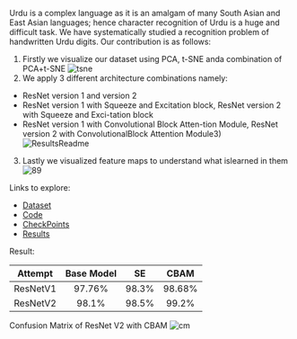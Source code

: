 Urdu is a complex language as it is an amalgam of many South Asian and East Asian languages; hence character recognition of Urdu is a huge and difficult task. We have systematically studied a recognition problem of handwritten Urdu digits. 
Our contribution is as follows:
1)  Firstly  we  visualize  our  dataset  using  PCA,  t-SNE  anda combination of PCA+t-SNE
![tsne](https://user-images.githubusercontent.com/74530146/107235825-e8262100-6a46-11eb-8ae6-0d7fe9591023.png)
2)  We apply 3 different architecture combinations namely:
* ResNet version 1 and version 2
* ResNet   version   1   with   Squeeze   and   Excitation block,  ResNet  version  2  with  Squeeze  and  Exci-tation block
* ResNet  version  1  with  Convolutional  Block  Atten-tion  Module,  ResNet  version  2  with  ConvolutionalBlock Attention Module3)  
![ResultsReadme](https://user-images.githubusercontent.com/74530146/107240364-a5b31300-6a4b-11eb-9093-c753c997bec2.png)
3) Lastly we visualized feature maps to understand what islearned in them
![89](https://user-images.githubusercontent.com/74530146/107236529-9c27ac00-6a47-11eb-8442-e32fc0420b5c.png)


Links to explore:<br>
* [Dataset](https://github.com/AamnaBhatti/CV_Project-AamnaBhatti-and-AmeeraArif/tree/main/Dataset)
* [Code](https://github.com/AamnaBhatti/CV_Project-AamnaBhatti-and-AmeeraArif/tree/main/Code)
* [CheckPoints](https://github.com/AamnaBhatti/CV_Project-AamnaBhatti-and-AmeeraArif/tree/main/CheckPoints)
* [Results](https://github.com/AamnaBhatti/CV_Project-AamnaBhatti-and-AmeeraArif/tree/main/Results)


Result:

| Attempt | Base Model | SE | CBAM |
| :-: | :-: | :-:| :-: |
| ResNetV1 |  97.76% | 98.3% | 98.68% |
| ResNetV2  |  98.1% | 98.5% | 99.2% |<br>

Confusion Matrix of ResNet V2 with CBAM 
![cm](https://user-images.githubusercontent.com/74530146/107262855-e2d6cf80-6a62-11eb-904b-33ea9b21fc58.png)


